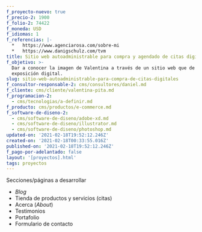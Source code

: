 ```yaml
---
f_proyecto-nuevo: true
f_precio-2: 1900
f_folio-2: 74422
f_moneda: USD
f_idiomas: 1
f_referencias: |-
  *   https://www.agenciarosa.com/sobre-mi
  *   https://www.danigschulz.com/tvm
title: Sitio web autoadministrable para compra y agendado de citas digitales
f_objetivo: >-
  Dar a conocer la imagen de Valentina a través de un sitio web que de mayor
  exposición digital.
slug: sitio-web-autoadministrable-para-compra-de-citas-digitales
f_consultor-responsable-2: cms/consultores/daniel.md
f_cliente: cms/cliente/valentina-pita.md
f_programacion-2:
  - cms/tecnologias/a-definir.md
f_producto: cms/productos/e-commerce.md
f_software-de-diseno-2:
  - cms/software-de-diseno/adobe-xd.md
  - cms/software-de-diseno/illustrator.md
  - cms/software-de-diseno/photoshop.md
updated-on: '2021-02-18T19:52:12.246Z'
created-on: '2021-02-18T00:33:55.016Z'
published-on: '2021-02-18T19:52:12.246Z'
f_pago-por-adelantado: false
layout: '[proyectos].html'
tags: proyectos
---
```


Secciones/páginas a desarrollar

*   _Blog_
*   Tienda de productos y servicios (citas)
*   Acerca (_About_)
*   Testimonios
*   Portafolio
*   Formulario de contacto
